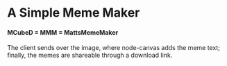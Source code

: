 # A Simple Meme Maker
#### MCubeD = MMM = MattsMemeMaker

The client sends over the image, where node-canvas adds the meme text; finally, the memes are shareable through a download link.
